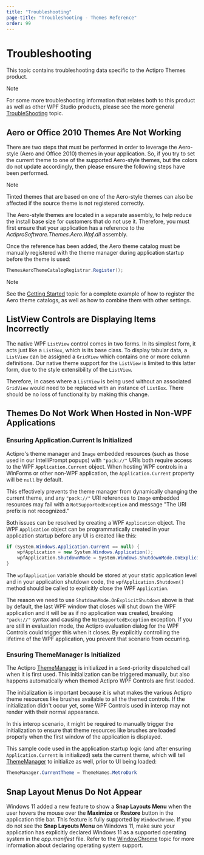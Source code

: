 ```yaml
---
title: "Troubleshooting"
page-title: "Troubleshooting - Themes Reference"
order: 99
---
```

# Troubleshooting

This topic contains troubleshooting data specific to the Actipro Themes product.

> [!NOTE]
> For some more troubleshooting information that relates both to this product as well as other WPF Studio products, please see the more general [TroubleShooting](../troubleshooting.md) topic.

## Aero or Office 2010 Themes Are Not Working

There are two steps that must be performed in order to leverage the Aero-style (Aero and Office 2010) themes in your application.  So, if you try to set the current theme to one of the supported Aero-style themes, but the colors do not update accordingly, then please ensure the following steps have been performed.

> [!NOTE]
> Tinted themes that are based on one of the Aero-style themes can also be affected if the source theme is not registered correctly.

The Aero-style themes are located in a separate assembly, to help reduce the install base size for customers that do not use it.  Therefore, you must first ensure that your application has a reference to the *ActiproSoftware.Themes.Aero.Wpf.dll* assembly.

Once the reference has been added, the Aero theme catalog must be manually registered with the theme manager during application startup before the theme is used:

```csharp
ThemesAeroThemeCatalogRegistrar.Register();
```

> [!NOTE]
> See the [Getting Started](getting-started.md) topic for a complete example of how to register the Aero theme catalogs, as well as how to combine them with other settings.

## ListView Controls are Displaying Items Incorrectly

The native WPF `ListView` control comes in two forms.  In its simplest form, it acts just like a `ListBox`, which is its base class.  To display tabular data, a `ListView` can be assigned a `GridView` which contains one or more column definitions.  Our native theme support for the `ListView` is limited to this latter form, due to the style extensibility of the `ListView`.

Therefore, in cases where a `ListView` is being used without an associated `GridView` would need to be replaced with an instance of `ListBox`.  There should be no loss of functionality by making this change.

## Themes Do Not Work When Hosted in Non-WPF Applications

### Ensuring Application.Current Is Initialized

Actipro's theme manager and `Image` embedded resources (such as those used in our IntelliPrompt popups) with `"pack://"` URIs both require access to the WPF `Application.Current` object.  When hosting WPF controls in a WinForms or other non-WPF application, the `Application.Current` property will be `null` by default.

This effectively prevents the theme manager from dynamically changing the current theme, and any `"pack://"` URI references to `Image` embedded resources may fail with a `NotSupportedException` and message "The URI prefix is not recognized."

Both issues can be resolved by creating a WPF `Application` object.  The WPF `Application` object can be programmatically created in your application startup before any UI is created like this:

```csharp
if (System.Windows.Application.Current == null) {
	wpfApplication = new System.Windows.Application();
	wpfApplication.ShutdownMode = System.Windows.ShutdownMode.OnExplicitShutdown;
}
```

The `wpfApplication` variable should be stored at your static application level and in your application shutdown code, the `wpfApplication.Shutdown()` method should be called to explicitly close the WPF `Application`.

The reason we need to use `ShutdownMode.OnExplicitShutdown` above is that by default, the last WPF window that closes will shut down the WPF application and it will be as if no application was created, breaking `"pack://"` syntax and causing the `NotSupportedException` exception.  If you are still in evaluation mode, the Actipro evaluation dialog for the WPF Controls could trigger this when it closes.  By explicitly controlling the lifetime of the WPF application, you prevent that scenario from occurring.

### Ensuring ThemeManager Is Initialized

The Actipro [ThemeManager](xref:@ActiproUIRoot.Themes.ThemeManager) is initialized in a `Send`-priority dispatched call when it is first used.  This initialization can be triggered manually, but also happens automatically when themed Actipro WPF Controls are first loaded.

The initialization is important because it is what makes the various Actipro theme resources like brushes available to all the themed controls.  If the initialization didn't occur yet, some WPF Controls used in interop may not render with their normal appearance.

In this interop scenario, it might be required to manually trigger the initialization to ensure that theme resources like brushes are loaded properly when the first window of the application is displayed.

This sample code used in the application startup logic (and after ensuring `Application.Current` is initialized) sets the current theme, which will tell [ThemeManager](xref:@ActiproUIRoot.Themes.ThemeManager) to initialize as well, prior to UI being loaded:

```csharp
ThemeManager.CurrentTheme = ThemeNames.MetroDark
```

## Snap Layout Menus Do Not Appear

Windows 11 added a new feature to show a **Snap Layouts Menu** when the user hovers the mouse over the **Maximize** or **Restore** button in the application title bar. This feature is fully supported by `WindowChrome`.  If you do not see the **Snap Layouts Menu** on Windows 11, make sure your application has explicitly declared Windows 11 as a supported operating system in the *app.manifest* file. Refer to the [WindowChrome](windowchrome.md) topic for more information about declaring operating system support.
